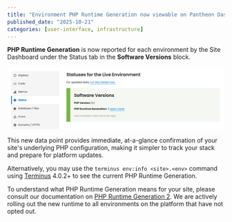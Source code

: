 ```yaml
---
title: "Environment PHP Runtime Generation now viewable on Pantheon Dashboard"
published_date: "2025-10-21"
categories: [user-interface, infrastructure]
---
```


**PHP Runtime Generation** is now reported for each environment by the Site Dashboard under the Status tab in the **Software Versions** block.

![Software Versions block on the Status screen](../images/release-notes/pantheon-status-software-version-php-runtime-generation.png)

This new data point provides immediate, at-a-glance confirmation of your site's underlying PHP configuration, making it simpler to track your stack and prepare for platform updates.

Alternatively, you may use the `terminus env:info <site>.<env>` command using [Terminus](/terminus) 4.0.2+ to see the current PHP Runtime Generation.

To understand what PHP Runtime Generation means for your site, please consult our documentation on [PHP Runtime Generation 2](/php-runtime-generation-2). We are actively rolling out the new runtime to all environments on the platform that have not opted out.